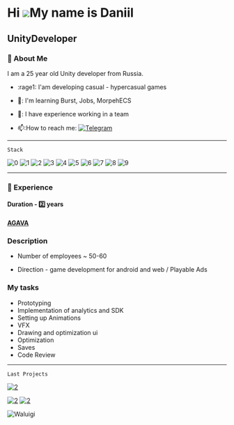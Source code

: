 Hi ![](https://user-images.githubusercontent.com/18350557/176309783-0785949b-9127-417c-8b55-ab5a4333674e.gif)My name is Daniil
==============================================================================================================================

UnityDeveloper
--------------

### 🔎 About Me 
I am a 25 year old Unity developer from Russia.

- :rage1: I'am developing casual - hypercasual games

- 🧠: I'm learning Burst, Jobs, MorpehECS

- 👯: I have experience working in a team

- 📫:How to reach me: [![Telegram](https://img.shields.io/badge/-plastfw-blue?style=flat&logo=Telegram&logoColor=white)](https://t.me/plastfw)

---

```
Stack
```
![0](https://img.shields.io/badge/-OOP-orange?style=for-the-badge&logo=git&logoColor=white)
![1](https://img.shields.io/badge/-DoTween-orange?style=for-the-badge&logo=git&logoColor=white)
![2](https://img.shields.io/badge/-Cinemachine-orange?style=for-the-badge&logo=git&logoColor=white)
![3](https://img.shields.io/badge/-LINQ-orange?style=for-the-badge&logo=git&logoColor=white)
![4](https://img.shields.io/badge/-RayFire-orange?style=for-the-badge&logo=git&logoColor=white)
![5](https://img.shields.io/badge/-GameAnalytics-orange?style=for-the-badge&logo=git&logoColor=white)
![6](https://img.shields.io/badge/-SDK-orange?style=for-the-badge&logo=git&logoColor=white)
![7](https://img.shields.io/badge/-SOLID-orange?style=for-the-badge&logo=git&logoColor=white)
![8](https://img.shields.io/badge/-Zenject-orange?style=for-the-badge&logo=git&logoColor=white)
![9](https://img.shields.io/badge/-AdobeIllustrator-orange?style=for-the-badge&logo=git&logoColor=white)

___

### :office: Experience

#### Duration  - 2️⃣ years
#### [AGAVA](https://agava.tech/)


### Description

- Number of employees ~ 50-60

- Direction - game development for android and web / Playable Ads

### My tasks
- Prototyping
- Implementation of analytics and SDK
- Setting up Animations
- VFX
- Drawing and optimization ui
- Optimization
- Saves
- Code Review
---
  
```
Last Projects
```
[![2](https://img.shields.io/badge/-code-fb8f53?style=for-the-badge&logo=git&logoColor=white)](https://github.com/plastfw/A-mazingTest/tree/main/Assets/Source)

[![2](https://img.shields.io/badge/-code-fb8f53?style=for-the-badge&logo=git&logoColor=white)](https://github.com/plastfw/Toilet-Run)
[![2](https://img.shields.io/badge/-TapToPlay-fb8f53?style=for-the-badge&logo=GooglePlay&logoColor=white)](https://yandex.ru/games/app/210372?draft=true&lang=ru)

![Waluigi](https://octodex.github.com/images/spidertocat.png)
